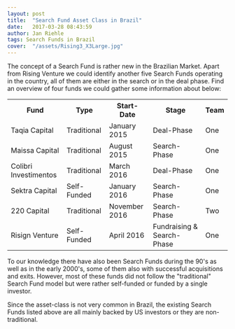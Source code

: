 ```yaml
---
layout: post
title:  "Search Fund Asset Class in Brazil"
date:   2017-03-28 08:43:59
author: Jan Riehle
tags: Search Funds in Brazil
cover:  "/assets/Rising3_X3Large.jpg"
---
```



The concept of a Search Fund is rather new in the Brazilian Market. Apart from Rising Venture we could identify another five Search Funds operating in the country, all of them are either in the search or in the deal phase.  Find an overview of four funds we could gather some information about below:

<table cellspacing="0" cellpadding="0">

  <tr>
    <th>Fund</th>
    <th>Type</th>
    <th>Start-Date</th>
    <th>Stage</th>
    <th>Team</th>
  </tr>


  <tr class="even">
    <td>Taqia Capital</td>
    <td>Traditional</td>
    <td>January 2015</td>
    <td>Deal-Phase</td>
    <td>One</td>
  </tr>

  <tr>
    <td>Maissa Capital</td>
    <td>Traditional</td>
    <td>August 2015</td>
    <td>Search-Phase</td>
    <td>One</td>
  </tr>

  <tr>
    <td>Colibri Investimentos</td>
    <td>Traditional</td>
    <td>March 2016</td>
    <td>Deal-Phase</td>
    <td>One</td>
  </tr>

  <tr>
    <td>Sektra Capital</td>
    <td>Self-Funded</td>
    <td>January 2016</td>
    <td>Search-Phase</td>
    <td>One</td>
  </tr>

  <tr>
    <td>220 Capital</td>
    <td>Traditional</td>
    <td>November 2016</td>
    <td>Search-Phase</td>
    <td>Two</td>
  </tr>

  <tr>
    <td>Risign Venture</td>
    <td>Self-Funded</td>
    <td>April 2016</td>
    <td>Fundraising & Search-Phase</td>
    <td>One</td>
  </tr>
</table>

To our knowledge there have also been Search Funds during the 90's as well as in the early 2000's, some of them also with successful acquisitions and exits. However, most of these funds did not follow the "traditional" Search Fund model but were rather self-funded or funded by a single investor.

Since the asset-class is not very common in Brazil, the existing Search Funds listed above are all mainly backed by US investors or they are non-traditional.
